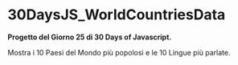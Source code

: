 # 30DaysJS_WorldCountriesData

<b>Progetto del Giorno 25 di 30 Days of Javascript.</b>

Mostra i 10 Paesi del Mondo più popolosi e le 10 Lingue più parlate.

